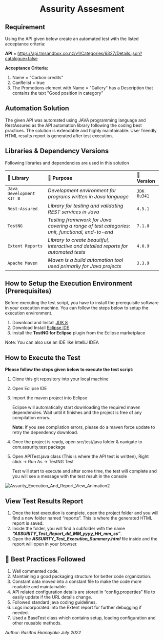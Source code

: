 <h1 align="center"><b> Assurity Assesment </b></h1>

## Requirement
Using the API given below create an automated test with the listed acceptance criteria:

**API** = https://api.tmsandbox.co.nz/v1/Categories/6327/Details.json?catalogue=false
 
**Acceptance Criteria:**
1. Name = "Carbon credits"
2. CanRelist = true
3. The Promotions element with Name = "Gallery" has a Description that contains the text "Good position in category"


## Automation Solution

The given API was automated using JAVA programming language and RestAssured as the API automation library following the coding best practices. The solution is extendable and highly maintainable.
User friendly HTML results report is generated after test execution.

## Libraries & Dependency Versions

Following libraries and dependencies are used in this solution

| :blue_book: Library                 | :scroll: Purpose      | :bow_and_arrow: Version        |
| :-------------          |:------------| :------------- |
| `Java Development KIT 8`  |*Development environment for programs written in Java language*|    `JDK 8u341`    |
| `Rest-Assured`            |*Library for testing and validating REST services in Java* | `4.5.1`  |
| `TestNG`                  |*Testing framework for Java covering a range of test categories: unit, functional, end-to-end*| `7.1.0`  |
| `Extent Reports`          |*Library to create beautiful, interactive and detailed reports for automated tests*| `4.0.9`  |
| `Apache Maven`            |*Maven is a build automation tool used primarily for Java projects*| `3.3.9`  |


## How to Setup the Execution Environment (Prerequisites)

Before executing the test script, you have to install the prerequisite software in your execution machine. You can follow the steps below to setup the execution environment.

1. Download and Install [JDK 8](https://www.oracle.com/java/technologies/downloads/#java8-windows)
2. Download Install [Eclipse IDE](http://www.eclipse.org/downloads/download.php?file=/technology/epp/downloads/release/neon/3/eclipse-rcp-neon-3-win32-x86_64.zip) 
3. Install the **TestNG for Eclipse** plugin from the Eclipse marketplace

Note: You can also use an IDE like IntelliJ IDEA 

## How to Execute the Test

**Please follow the steps given below to execute the test script:**

1.	Clone this git repository into your local machine
2.	Open Eclipse IDE
3.	Import the maven project into Eclipse

    Eclipse will automatically start downloading the required maven dependencies. Wait until it finishes and the project is free of any compilation errors.
    
    **Note:** If you see compilation errors, please do a maven force update to retry the dependency download.
    
4.	Once the project is ready, open src/test/java folder & navigate to com.assurity.test package
5.	Open APITest.java class (This is where the API test is written), Right click -> Run As -> TestNG Test

    Test will start to execute and after some time, the test will complete and you will see a message with the test result in the console
    
![Assurity_Execution_And_Report_View_Animation2](https://user-images.githubusercontent.com/42607422/181948166-1687a0d4-6d08-4462-a944-35cb5a36446e.gif)

## View Test Results Report

1.	Once the test execution is complete, open the project folder and you will find a new folder named “reports”. This is where the generated HTML report is saved. 
2.	Inside the folder, you will find a subfolder with the name  **_“ASSURITY_Test_Report_dd_MM_yyyy_HH_mm_ss”_**.
3.	Open the **_ASSURITY_Test_Execution_Summary.html_** file inside and the report will open in your browser.

## :rainbow: Best Practices Followed

1.	Well commented code.
2.	Maintaining a good packaging structure for better code organization.
3.	Constant data moved into a constant file to make the code more readable and maintainable.
4.	API related configuration details are stored in “config.properties” file to easily update if the URL details change.
5.	Followed standard java coding guidelines. 
6.	Logs incorporated into the Extent report for further debugging if needed.
7.	Used a BaseTest class which contains setup, loading configuration and other reusable methods.


*Author: Rasitha Ekanayake July 2022*
